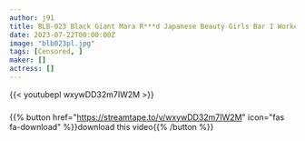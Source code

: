 ```yaml
---
author: j91
title: BLB-023 Black Giant Mara R***d Japanese Beauty Girls Bar I Worked Secretly To My Husband For Wedding Funds. Nono Sato, A Young Wife Who Fell Into The Darkness Of A Mistress Contract Induced By A Black Man She Met
date: 2023-07-22T00:00:00Z
image: "blb023pl.jpg"
tags: [Censored, ]
maker: []
actress: []
---
```



{{< youtubepl wxywDD32m7IW2M >}}
###

{{% button href="https://streamtape.to/v/wxywDD32m7IW2M" icon="fas fa-download" %}}download this video{{% /button %}}
